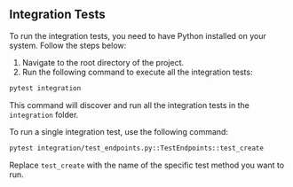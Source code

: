 ## Integration Tests

To run the integration tests, you need to have Python installed on your system. Follow the steps below:

1. Navigate to the root directory of the project.
2. Run the following command to execute all the integration tests:

```sh
pytest integration
```

This command will discover and run all the integration tests in the `integration` folder.

To run a single integration test, use the following command:

```sh
pytest integration/test_endpoints.py::TestEndpoints::test_create
```

Replace `test_create` with the name of the specific test method you want to run.
